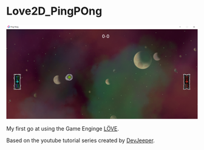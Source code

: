 # Love2D_PingPOng
![](pong_splash.png)

My first go at using the Game Enginge [LÖVE](https://love2d.org/).

Based on the youtube tutorial series created by [DevJeeper](https://www.youtube.com/playlist?list=PL1A1gsSe2tMzxf54D1OooafEnADpjZlP7).

